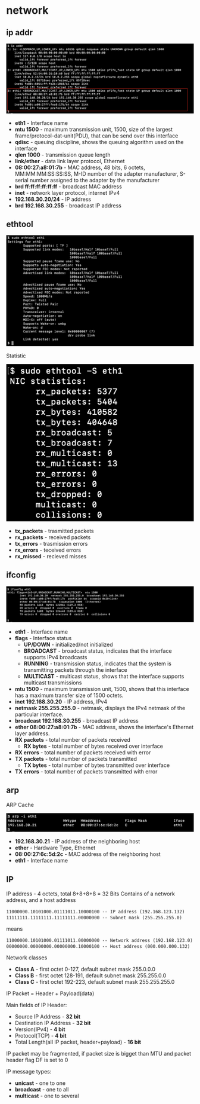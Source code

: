 # network


## ip addr

![ip-addr](screenshots/screenshot-ip-addr.png)

* **eth1** - Interface name
* **mtu 1500** - maximum transmission unit, 1500, size of the largest frame/protocol-dat-unit(PDU), that can be send over this interface
* **qdisc** - queuing discipline, shows the queuing algorithm used on the interface
* **qlen 1000** - transmission queue length
* **link/ether** - data link layer protocol, Ethernet
* **08:00:27:a8:01:7b** - MAC address, 48 bits, 6 octets, MM:MM:MM:SS:SS:SS, M-ID number of the adapter manufacturer, S-serial number assigned to the adapter by the manufacturer
* **brd ff:ff:ff:ff:ff:ff** - broadcast MAC address
* **inet** - network layer protocol, internet IPv4
* **192.168.30.20/24** - IP address
* **brd 192.168.30.255** - broadcast IP address


## ethtool

![ethtool](screenshots/screenshot-ethtool.png)

Statistic

![ethtool-s](screenshots/screenshot-ethtool-s.png)

* **tx_packets** - trasmitted packets
* **rx_packets** - received packets
* **tx_errors** - trasmission errors
* **rx_errors** - teceived errors
* **rx_missed** - recieved misses


## ifconfig

![ifconfig](screenshots/screenshot-ifconfig.png)

* **eth1** - Interface name
* **flags** - Interface status
    * **UP/DOWN** - initialized/not initialized 
    * **BROADCAST** - broadcast status, indicates that the interface supports IPv4 broadcasts
    * **RUNNING** - transmission status, indicates that the system is transmitting packets through the interface
    * **MULTICAST** - multicast status, shows that the interface supports multicast transmissions
* **mtu 1500** - maximum transmission unit, 1500, shows that this interface has a maximum transfer size of 1500 octets. 
* **inet 192.168.30.20** - IP address, IPv4
* **netmask 255.255.255.0** - netmask, displays the IPv4 netmask of the particular interface.
* **broadcast 192.168.30.255** - broadcast IP address
* **ether 08:00:27:a8:01:7b** - MAC address, shows the interface's Ethernet layer address. 
* **RX packets** - total number of packets received
    * **RX bytes** - total number of bytes received over interface
* **RX errors** - total number of packets received with error
* **TX packets** - total number of packets transmitted
    * **TX bytes** - total number of bytes transmitted over interface
* **TX errors** - total number of packets transmitted with error


## arp

ARP Cache

![arp](screenshots/screenshot-arp.png)

* **192.168.30.21** - IP address of the neighboring host
* **ether** - Hardware Type, Ethernet
* **08:00:27:6c:5d:2c** -  MAC address of the neighboring host
* **eth1** - Interface name

## IP

IP address - 4 octets, total 8+8+8+8 = 32 Bits
Contains of a network address, and a host address

```
11000000.10101000.01111011.10000100 -- IP address (192.168.123.132) 
11111111.11111111.11111111.00000000 -- Subnet mask (255.255.255.0)
```
means
```
11000000.10101000.01111011.00000000 -- Network address (192.168.123.0) 
00000000.00000000.00000000.10000100 -- Host address (000.000.000.132)
```

Network classes
* **Class A** - first octet 0-127, default subnet mask 255.0.0.0
* **Class B** - first octet 128-191, default subnet mask 255.255.0.0
* **Class C** - first octet 192-223, default subnet mask 255.255.255.0

IP Packet = Header + Payload(data)

Main fields of IP Header: 
* Source IP Address - **32 bit**
* Destination IP Address  - **32 bit**
* Version(IPv4) - **4 bit**
* Protocol(TCP) - **4 bit**
* Total Length(all IP packet, header+payload) - **16 bit**

IP packet may be fragmented, if packet size is bigget than MTU and packet header flag DF is set to 0

IP message types:
* **unicast** - one to one
* **broadcast** - one to all
* **multicast** - one to several
